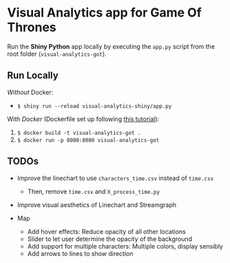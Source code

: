 # Visual Analytics app for Game Of Thrones

Run the **Shiny Python** app locally by executing the `app.py` script from the root folder (`visual-analytics-got`).

## Run Locally

*Without* Docker:
- `$ shiny run --reload visual-analytics-shiny/app.py`

With *Docker* (Dockerfile set up following [this tutorial](https://hosting.analythium.io/containerizing-shiny-for-python-and-shinylive-applications/)):
1. `$ docker build -t visual-analytics-got .`
2. `$ docker run -p 8080:8080 visual-analytics-got`

## TODOs

- Improve the linechart to use `characters_time.csv` instead of `time.csv`
    - Then, remove `time.csv` and `X_process_time.py`
- Improve visual aesthetics of Linechart and Streamgraph

- Map
    - Add hover effects: Reduce opacity of all other locations
    - Slider to let user determine the opacity of the background
    - Add support for multiple characters: Multiple colors, display sensibly
    - Add arrows to lines to show direction
